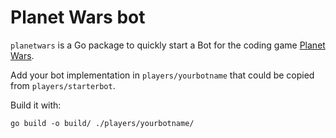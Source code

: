 # Planet Wars bot

`planetwars` is a Go package to quickly start a Bot for the coding game
[Planet Wars](https://xtevenx.github.io/planet-wars-starterpackage/).

Add your bot implementation in `players/yourbotname` that could be copied from
`players/starterbot`.

Build it with:

```
go build -o build/ ./players/yourbotname/
```
